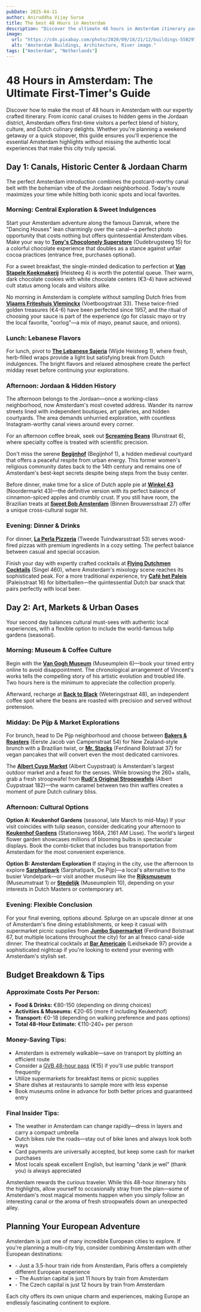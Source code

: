 ```yaml
---
pubDate: 2025-04-11
author: Aniruddha Vijay Surse
title: The best 48 Hours in Amsterdam
description: "Discover the ultimate 48 hours in Amsterdam itinerary packed with insider tips, hidden gems, and must-see attractions. This comprehensive guide for first-time visitors covers iconic canals, local food spots, and authentic Dutch experiences with a day-by-day breakdown, exact addresses, and budget tips. Perfect for weekend travelers seeking the perfect Amsterdam experience without missing key highlights."
image:
  url: "https://cdn.pixabay.com/photo/2020/09/18/21/12/buildings-5582974_1280.jpg"
  alt: "Amsterdam Buildings, Architecture, River image."
tags: ["Amsterdam", "Netherlands"]
---
```


# 48 Hours in Amsterdam: The Ultimate First-Timer's Guide

Discover how to make the most of 48 hours in Amsterdam with our expertly crafted itinerary. From iconic canal cruises to hidden gems in the Jordaan district, Amsterdam offers first-time visitors a perfect blend of history, culture, and Dutch culinary delights. Whether you're planning a weekend getaway or a quick stopover, this guide ensures you'll experience the essential Amsterdam highlights without missing the authentic local experiences that make this city truly special.

## Day 1: Canals, Historic Center & Jordaan Charm

The perfect Amsterdam introduction combines the postcard-worthy canal belt with the bohemian vibe of the Jordaan neighborhood. Today's route maximizes your time while hitting both iconic spots and local favorites.

### Morning: Central Exploration & Sweet Indulgences

Start your Amsterdam adventure along the famous Damrak, where the "Dancing Houses" lean charmingly over the canal—a perfect photo opportunity that costs nothing but offers quintessential Amsterdam vibes. Make your way to [**Tony's Chocolonely Superstore**](https://goo.gl/maps/a3ZuYoJy2KQHVoV97) (Oudebrugsteeg 15) for a colorful chocolate experience that doubles as a stance against unfair cocoa practices (entrance free, purchases optional).

For a sweet breakfast, the single-minded dedication to perfection at [**Van Stapele Koekmakerij**](https://goo.gl/maps/AhMb9rw4AkJTZkLT8) (Heisteeg 4) is worth the potential queue. Their warm, dark chocolate cookies with white chocolate centers (€3-4) have achieved cult status among locals and visitors alike.

No morning in Amsterdam is complete without sampling Dutch fries from [**Vlaams Friteshuis Vleminckx**](https://goo.gl/maps/5XcEYPnBWV5QNMMA8) (Voetboogstraat 33). These twice-fried golden treasures (€4-6) have been perfected since 1957, and the ritual of choosing your sauce is part of the experience (go for classic mayo or try the local favorite, "oorlog"—a mix of mayo, peanut sauce, and onions).

### Lunch: Lebanese Flavors

For lunch, pivot to [**The Lebanese Sajeria**](https://goo.gl/maps/zUTWwwSMadbfSCJb9) (Wijde Heisteeg 1), where fresh, herb-filled wraps provide a light but satisfying break from Dutch indulgences. The bright flavors and relaxed atmosphere create the perfect midday reset before continuing your explorations.

### Afternoon: Jordaan & Hidden History

The afternoon belongs to the Jordaan—once a working-class neighborhood, now Amsterdam's most coveted address. Wander its narrow streets lined with independent boutiques, art galleries, and hidden courtyards. The area demands unhurried exploration, with countless Instagram-worthy canal views around every corner.

For an afternoon coffee break, seek out [**Screaming Beans**](https://goo.gl/maps/vJPF3ZFZf8t8DpWm9) (Runstraat 6), where specialty coffee is treated with scientific precision.

Don't miss the serene [**Begijnhof**](https://goo.gl/maps/r5jBPDNFxn3WF8u28) (Begijnhof 1), a hidden medieval courtyard that offers a peaceful respite from urban energy. This former women's religious community dates back to the 14th century and remains one of Amsterdam's best-kept secrets despite being steps from the busy center.

Before dinner, make time for a slice of Dutch apple pie at [**Winkel 43**](https://goo.gl/maps/cDFPXZTB6F8kQYJc7) (Noordermarkt 43)—the definitive version with its perfect balance of cinnamon-spiced apples and crumbly crust. If you still have room, the Brazilian treats at [**Sweet Bob Amsterdam**](https://goo.gl/maps/Xja5VHJXbXSPmcyS7) (Binnen Brouwersstraat 27) offer a unique cross-cultural sugar hit.

### Evening: Dinner & Drinks

For dinner, [**La Perla Pizzeria**](https://goo.gl/maps/kYvR5GvEg46Mwx8f7) (Tweede Tuindwarsstraat 53) serves wood-fired pizzas with premium ingredients in a cozy setting. The perfect balance between casual and special occasion.

Finish your day with expertly crafted cocktails at [**Flying Dutchmen Cocktails**](https://goo.gl/maps/UoNdFSW3dPzgmroG9) (Singel 460), where Amsterdam's mixology scene reaches its sophisticated peak. For a more traditional experience, try [**Café het Paleis**](https://goo.gl/maps/iWwZBYP3Zo3cNkiY9) (Paleisstraat 16) for bitterballen—the quintessential Dutch bar snack that pairs perfectly with local beer.

## Day 2: Art, Markets & Urban Oases

Your second day balances cultural must-sees with authentic local experiences, with a flexible option to include the world-famous tulip gardens (seasonal).

### Morning: Museum & Coffee Culture

Begin with the [**Van Gogh Museum**](https://goo.gl/maps/FdnL3aKqUdPCGv1B8) (Museumplein 6)—book your timed entry online to avoid disappointment. The chronological arrangement of Vincent's works tells the compelling story of his artistic evolution and troubled life. Two hours here is the minimum to appreciate the collection properly.

Afterward, recharge at [**Back to Black**](https://goo.gl/maps/JdNv3bepTVWfukhz8) (Weteringstraat 48), an independent coffee spot where the beans are roasted with precision and served without pretension.

### Midday: De Pijp & Market Explorations

For brunch, head to De Pijp neighborhood and choose between [**Bakers & Roasters**](https://goo.gl/maps/4SRwdBCYB71MDJaRA) (Eerste Jacob van Campenstraat 54) for New Zealand-style brunch with a Brazilian twist, or [**Mr. Stacks**](https://goo.gl/maps/4qAMvAkQX9YLYLzt5) (Ferdinand Bolstraat 37) for vegan pancakes that will convert even the most dedicated carnivores.

The [**Albert Cuyp Market**](https://goo.gl/maps/F9bGxVNYvCNKWLKv5) (Albert Cuypstraat) is Amsterdam's largest outdoor market and a feast for the senses. While browsing the 260+ stalls, grab a fresh stroopwafel from [**Rudi's Original Stroopwafels**](https://goo.gl/maps/4cBTRDG8KxWk5pqN9) (Albert Cuypstraat 182)—the warm caramel between two thin waffles creates a moment of pure Dutch culinary bliss.

### Afternoon: Cultural Options

**Option A: Keukenhof Gardens** (seasonal, late March to mid-May)
If your visit coincides with tulip season, consider dedicating your afternoon to [**Keukenhof Gardens**](https://goo.gl/maps/5JGXEEsj5BUi2SXn6) (Stationsweg 166A, 2161 AM Lisse). The world's largest flower garden showcases millions of blooming bulbs in spectacular displays. Book the combi-ticket that includes bus transportation from Amsterdam for the most convenient experience.

**Option B: Amsterdam Exploration**
If staying in the city, use the afternoon to explore [**Sarphatipark**](https://goo.gl/maps/j5T5GhLkZtP9U4dM7) (Sarphatipark, De Pijp)—a local's alternative to the busier Vondelpark—or visit another museum like the [**Rijksmuseum**](https://goo.gl/maps/MpRkK34vQexhW5wj8) (Museumstraat 1) or [**Stedelijk**](https://goo.gl/maps/eYU5DYG3RHjdQ19HA) (Museumplein 10), depending on your interests in Dutch Masters or contemporary art.

### Evening: Flexible Conclusion

For your final evening, options abound. Splurge on an upscale dinner at one of Amsterdam's fine dining establishments, or keep it casual with supermarket picnic supplies from [**Jumbo Supermarket**](https://goo.gl/maps/iqpjjVsqLpnWAYZq8) (Ferdinand Bolstraat 67, but multiple locations throughout the city) for an al fresco canal-side dinner. The theatrical cocktails at [**Bar Americain**](https://goo.gl/maps/rWJefvXKv4VGnDpt5) (Leidsekade 97) provide a sophisticated nightcap if you're looking to extend your evening with Amsterdam's stylish set.

## Budget Breakdown & Tips

### Approximate Costs Per Person:

- **Food & Drinks:** €80-150 (depending on dining choices)
- **Activities & Museums:** €20-65 (more if including Keukenhof)
- **Transport:** €0-18 (depending on walking preference and pass options)
- **Total 48-Hour Estimate:** €110-240+ per person

### Money-Saving Tips:

- Amsterdam is extremely walkable—save on transport by plotting an efficient route
- Consider a [GVB 48-hour pass](https://en.gvb.nl/gvb-dag-meerdagenkaart) (€15) if you'll use public transport frequently
- Utilize supermarkets for breakfast items or picnic supplies
- Share dishes at restaurants to sample more with less expense
- Book museums online in advance for both better prices and guaranteed entry

### Final Insider Tips:

- The weather in Amsterdam can change rapidly—dress in layers and carry a compact umbrella
- Dutch bikes rule the roads—stay out of bike lanes and always look both ways
- Card payments are universally accepted, but keep some cash for market purchases
- Most locals speak excellent English, but learning "dank je wel" (thank you) is always appreciated

Amsterdam rewards the curious traveler. While this 48-hour itinerary hits the highlights, allow yourself to occasionally stray from the plan—some of Amsterdam's most magical moments happen when you simply follow an interesting canal or the aroma of fresh stroopwafels down an unexpected alley.

## Planning Your European Adventure

Amsterdam is just one of many incredible European cities to explore. If you're planning a multi-city trip, consider combining Amsterdam with other European destinations:

- <InternalLink slug="48-hours-in-paris" /> - Just a 3.5-hour train ride from Amsterdam, Paris offers a completely different European experience
- <InternalLink slug="48-hours-in-vienna" /> - The Austrian capital is just 11 hours by train from Amsterdam
- <InternalLink slug="48-hours-in-prague" /> - The Czech capital is just 12 hours by train from Amsterdam

Each city offers its own unique charm and experiences, making Europe an endlessly fascinating continent to explore.

